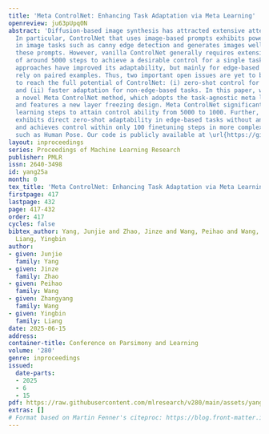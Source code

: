 ```yaml
---
title: 'Meta ControlNet: Enhancing Task Adaptation via Meta Learning'
openreview: ju63pUpq0N
abstract: 'Diffusion-based image synthesis has attracted extensive attention recently.
  In particular, ControlNet that uses image-based prompts exhibits powerful capability
  in image tasks such as canny edge detection and generates images well aligned with
  these prompts. However, vanilla ControlNet generally requires extensive training
  of around 5000 steps to achieve a desirable control for a single task. Recent context-learning
  approaches have improved its adaptability, but mainly for edge-based tasks, and
  rely on paired examples. Thus, two important open issues are yet to be addressed
  to reach the full potential of ControlNet: (i) zero-shot control for certain tasks
  and (ii) faster adaptation for non-edge-based tasks. In this paper, we introduce
  a novel Meta ControlNet method, which adopts the task-agnostic meta learning technique
  and features a new layer freezing design. Meta ControlNet significantly reduces
  learning steps to attain control ability from 5000 to 1000. Further, Meta ControlNet
  exhibits direct zero-shot adaptability in edge-based tasks without any finetuning,
  and achieves control within only 100 finetuning steps in more complex non-edge tasks
  such as Human Pose. Our code is publicly available at \url{https://github.com/JunjieYang97/Meta-ControlNet}.'
layout: inproceedings
series: Proceedings of Machine Learning Research
publisher: PMLR
issn: 2640-3498
id: yang25a
month: 0
tex_title: 'Meta ControlNet: Enhancing Task Adaptation via Meta Learning'
firstpage: 417
lastpage: 432
page: 417-432
order: 417
cycles: false
bibtex_author: Yang, Junjie and Zhao, Jinze and Wang, Peihao and Wang, Zhangyang and
  Liang, Yingbin
author:
- given: Junjie
  family: Yang
- given: Jinze
  family: Zhao
- given: Peihao
  family: Wang
- given: Zhangyang
  family: Wang
- given: Yingbin
  family: Liang
date: 2025-06-15
address:
container-title: Conference on Parsimony and Learning
volume: '280'
genre: inproceedings
issued:
  date-parts:
  - 2025
  - 6
  - 15
pdf: https://raw.githubusercontent.com/mlresearch/v280/main/assets/yang25a/yang25a.pdf
extras: []
# Format based on Martin Fenner's citeproc: https://blog.front-matter.io/posts/citeproc-yaml-for-bibliographies/
---
```

